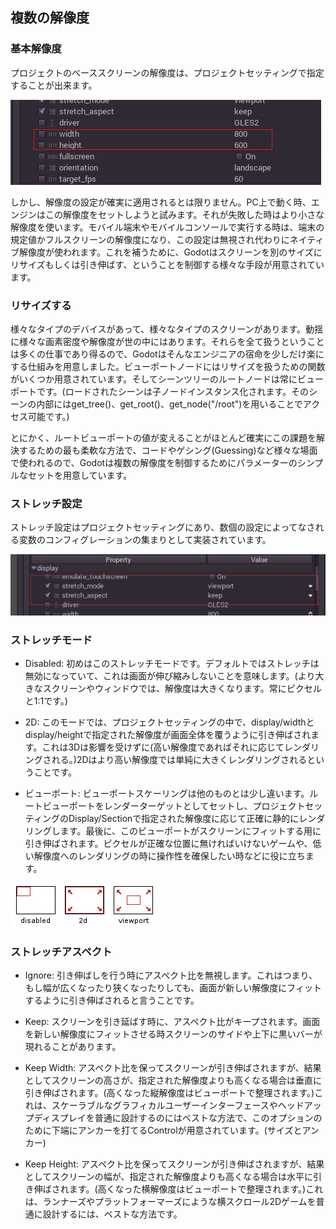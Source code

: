 ## 複数の解像度

### 基本解像度

プロジェクトのベーススクリーンの解像度は、プロジェクトセッティングで指定することが出来ます。

![screenres](./Scene-input-and-viewports-assets/Multiple-resolutions/screenres.png)

しかし、解像度の設定が確実に適用されるとは限りません。PC上で動く時、エンジンはこの解像度をセットしようと試みます。それが失敗した時はより小さな解像度を使います。モバイル端末やモバイルコンソールで実行する時は、端末の規定値かフルスクリーンの解像度になり、この設定は無視され代わりにネイティブ解像度が使われます。これを補うために、Godotはスクリーンを別のサイズにリサイズもしくは引き伸ばす、ということを制御する様々な手段が用意されています。

### リサイズする

様々なタイプのデバイスがあって、様々なタイプのスクリーンがあります。動揺に様々な画素密度や解像度が世の中にはあります。それらを全て扱うということは多くの仕事であり得るので、Godotはそんなエンジニアの宿命を少しだけ楽にする仕組みを用意しました。ビューポートノードにはリサイズを扱うための関数がいくつか用意されています。そしてシーンツリーのルートノードは常にビューポートです。(ロードされたシーンは子ノードインスタンス化されます。そのシーンの内部にはget_tree()、get_root()、get_node("/root")を用いることでアクセス可能です。)

とにかく、ルートビューポートの値が変えることがほとんど確実にこの課題を解決するための最も柔軟な方法で、コードやゲシング(Guessing)など様々な場面で使われるので、Godotは複数の解像度を制御するためにパラメーターのシンプルなセットを用意しています。

### ストレッチ設定

ストレッチ設定はプロジェクトセッティングにあり、数個の設定によってなされる変数のコンフィグレーションの集まりとして実装されています。

![stretchsettings](./Scene-input-and-viewports-assets/Multiple-resolutions/stretchsettings.png)

### ストレッチモード

* Disabled: 初めはこのストレッチモードです。デフォルトではストレッチは無効になっていて、これは画面が伸び縮みしないことを意味します。(より大きなスクリーンやウィンドウでは、解像度は大きくなります。常にピクセルと1:1です。)

* 2D: このモードでは、プロジェクトセッティングの中で、display/widthとdisplay/heightで指定された解像度が画面全体を覆うように引き伸ばされます。これは3Dは影響を受けずに(高い解像度であればそれに応じてレンダリングされる。)2Dはより高い解像度では単純に大きくレンダリングされるということです。

* ビューポート: ビューポートスケーリングは他のものとは少し違います。ルートビューポートをレンダーターゲットとしてセットし、プロジェクトセッティングのDisplay/Sectionで指定された解像度に応じて正確に静的にレンダリングします。最後に、このビューポートがスクリーンにフィットする用に引き伸ばされます。ピクセルが正確な位置に無ければいけないゲームや、低い解像度へのレンダリングの時に操作性を確保したい時などに役に立ちます。

![stretch](./Scene-input-and-viewports-assets/Multiple-resolutions/stretch.png)

### ストレッチアスペクト

* Ignore: 引き伸ばしを行う時にアスペクト比を無視します。これはつまり、もし幅が広くなったり狭くなったりしても、画面が新しい解像度にフィットするように引き伸ばされると言うことです。

* Keep: スクリーンを引き延ばす時に、アスペクト比がキープされます。画面を新しい解像度にフィットさせる時スクリーンのサイドや上下に黒いバーが現れることがあります。

* Keep Width:  アスペクト比を保ってスクリーンが引き伸ばされますが、結果としてスクリーンの高さが、指定された解像度よりも高くなる場合は垂直に引き伸ばされます。(高くなった縦解像度はビューポートで整理されます。)これは、スケーラブルなグラフィカルユーザーインターフェースやヘッドアップディスプレイを普通に設計するのにはベストな方法で、このオプションのために下端にアンカーを打てるControlが用意されています。(サイズとアンカー)

* Keep Height: アスペクト比を保ってスクリーンが引き伸ばされますが、結果としてスクリーンの幅が、指定された解像度よりも高くなる場合は水平に引き伸ばされます。(高くなった横解像度はビューポートで整理されます。)これは、ランナーズやプラットフォーマーズにような横スクロール2Dゲームを普通に設計するには、ベストな方法です。
